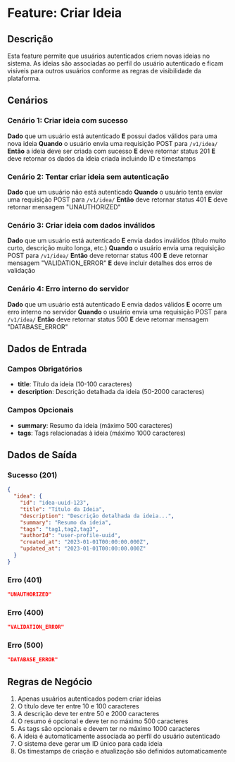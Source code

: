 # Feature: Criar Ideia

## Descrição
Esta feature permite que usuários autenticados criem novas ideias no sistema. As ideias são associadas ao perfil do usuário autenticado e ficam visíveis para outros usuários conforme as regras de visibilidade da plataforma.

## Cenários

### Cenário 1: Criar ideia com sucesso
**Dado** que um usuário está autenticado
**E** possui dados válidos para uma nova ideia
**Quando** o usuário envia uma requisição POST para `/v1/idea/`
**Então** a ideia deve ser criada com sucesso
**E** deve retornar status 201
**E** deve retornar os dados da ideia criada incluindo ID e timestamps

### Cenário 2: Tentar criar ideia sem autenticação
**Dado** que um usuário não está autenticado
**Quando** o usuário tenta enviar uma requisição POST para `/v1/idea/`
**Então** deve retornar status 401
**E** deve retornar mensagem "UNAUTHORIZED"

### Cenário 3: Criar ideia com dados inválidos
**Dado** que um usuário está autenticado
**E** envia dados inválidos (título muito curto, descrição muito longa, etc.)
**Quando** o usuário envia uma requisição POST para `/v1/idea/`
**Então** deve retornar status 400
**E** deve retornar mensagem "VALIDATION_ERROR"
**E** deve incluir detalhes dos erros de validação

### Cenário 4: Erro interno do servidor
**Dado** que um usuário está autenticado
**E** envia dados válidos
**E** ocorre um erro interno no servidor
**Quando** o usuário envia uma requisição POST para `/v1/idea/`
**Então** deve retornar status 500
**E** deve retornar mensagem "DATABASE_ERROR"

## Dados de Entrada

### Campos Obrigatórios
- **title**: Título da ideia (10-100 caracteres)
- **description**: Descrição detalhada da ideia (50-2000 caracteres)

### Campos Opcionais
- **summary**: Resumo da ideia (máximo 500 caracteres)
- **tags**: Tags relacionadas à ideia (máximo 1000 caracteres)

## Dados de Saída

### Sucesso (201)
```json
{
  "idea": {
    "id": "idea-uuid-123",
    "title": "Título da Ideia",
    "description": "Descrição detalhada da ideia...",
    "summary": "Resumo da ideia",
    "tags": "tag1,tag2,tag3",
    "authorId": "user-profile-uuid",
    "created_at": "2023-01-01T00:00:00.000Z",
    "updated_at": "2023-01-01T00:00:00.000Z"
  }
}
```

### Erro (401)
```json
"UNAUTHORIZED"
```

### Erro (400)
```json
"VALIDATION_ERROR"
```

### Erro (500)
```json
"DATABASE_ERROR"
```

## Regras de Negócio
1. Apenas usuários autenticados podem criar ideias
2. O título deve ter entre 10 e 100 caracteres
3. A descrição deve ter entre 50 e 2000 caracteres
4. O resumo é opcional e deve ter no máximo 500 caracteres
5. As tags são opcionais e devem ter no máximo 1000 caracteres
6. A ideia é automaticamente associada ao perfil do usuário autenticado
7. O sistema deve gerar um ID único para cada ideia
8. Os timestamps de criação e atualização são definidos automaticamente
